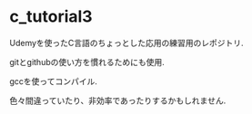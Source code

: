 # c_tutorial3
Udemyを使ったC言語のちょっとした応用の練習用のレポジトリ.

gitとgithubの使い方を慣れるためにも使用.

gccを使ってコンパイル.

色々間違っていたり、非効率であったりするかもしれません.
